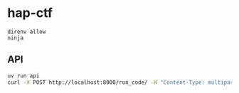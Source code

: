# hap-ctf

```
direnv allow
ninja
```

## API

```bash
uv run api
curl -X POST http://localhost:8000/run_code/ -H "Content-Type: multipart/form-data" -F "file=@submission.zip"
```
